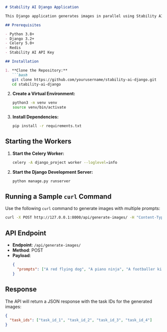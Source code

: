 ```markdown
# Stability AI Django Application

This Django application generates images in parallel using Stability AI’s Text-to-image generation API. The application uses Celery for parallel processing to manage asynchronous calls to the API.

## Prerequisites

- Python 3.8+
- Django 3.2+
- Celery 5.0+
- Redis
- Stability AI API Key

## Installation

1. **Clone the Repository:**
   ```bash
   git clone https://github.com/yourusername/stability-ai-django.git
   cd stability-ai-django
   ```

2. **Create a Virtual Environment:**
   ```bash
   python3 -m venv venv
   source venv/bin/activate
   ```

3. **Install Dependencies:**
   ```bash
   pip install -r requirements.txt
   ```

## Starting the Workers

1. **Start the Celery Worker:**
   ```bash
   celery -A django_project worker --loglevel=info
   ```

2. **Start the Django Development Server:**
   ```bash
   python manage.py runserver
   ```

## Running a Sample `curl` Command

Use the following `curl` command to generate images with multiple prompts:

```bash
curl -X POST http://127.0.0.1:8000/api/generate-images/ -H "Content-Type: application/json" -d '{"prompts": ["A red flying dog", "A piano ninja", "A footballer kid", "A futuristic cityscape"]}'
```

## API Endpoint

- **Endpoint**: `/api/generate-images/`
- **Method**: POST
- **Payload**:
  ```json
  {
    "prompts": ["A red flying dog", "A piano ninja", "A footballer kid", "A futuristic cityscape"]
  }
  ```

## Response

The API will return a JSON response with the task IDs for the generated images:

```json
{
  "task_ids": ["task_id_1", "task_id_2", "task_id_3", "task_id_4"]
}
```